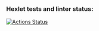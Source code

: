 ### Hexlet tests and linter status:
[![Actions Status](https://github.com/lyovaparsyan94/algorithms-project-69/actions/workflows/hexlet-check.yml/badge.svg)](https://github.com/lyovaparsyan94/algorithms-project-69/actions)